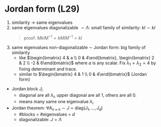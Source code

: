 # Jordan form (L29)
1. similarity $\to$ same eigenvalues
2. same eigenvalues diagonalizable $\sim \Lambda$: small family of similarity: $kI\sim kI$
    > proof: $MkIM^{-1}=kMIM^{-1}=kI$
3. same eigenvalues non-diagonalizable $\sim$ Jordan form: big family of similarity
    - like $\begin{bmatrix} 4 & a \\ 0 & 4\end{bmatrix}, \begin{bmatrix} 2 & 2 \\ -2 & 6\end{bmatrix}$ where $a$ is any scalar. Fix $\lambda _1=\lambda _2=4$ by fixing determinant and trace.
    - similar to $\begin{bmatrix} 4 & 1 \\ 0 & 4\end{bmatrix}$ (Jordan form)
- Jordan block $J_i$
    - diagonal are all $\lambda _i$, upper diagonal are all 1, others are all 0.
    - means many same one eigenvalue $\lambda _i$
- Jordan theorem: $\forall A_{n\times n}\sim J=\mathrm{diag}(J_1,\dots ,J_d)$
    - #blocks = #eigenvalues = $d$
    - diagonalizable: $J=\Lambda$
